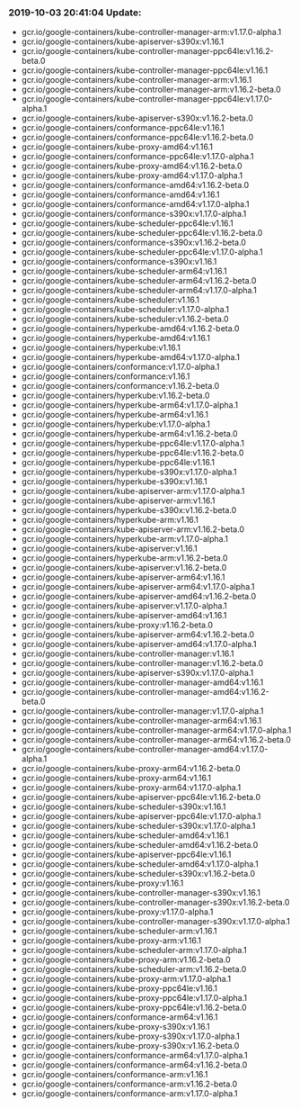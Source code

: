 ### 2019-10-03 20:41:04 Update:

- gcr.io/google-containers/kube-controller-manager-arm:v1.17.0-alpha.1
- gcr.io/google-containers/kube-apiserver-s390x:v1.16.1
- gcr.io/google-containers/kube-controller-manager-ppc64le:v1.16.2-beta.0
- gcr.io/google-containers/kube-controller-manager-ppc64le:v1.16.1
- gcr.io/google-containers/kube-controller-manager-arm:v1.16.1
- gcr.io/google-containers/kube-controller-manager-arm:v1.16.2-beta.0
- gcr.io/google-containers/kube-controller-manager-ppc64le:v1.17.0-alpha.1
- gcr.io/google-containers/kube-apiserver-s390x:v1.16.2-beta.0
- gcr.io/google-containers/conformance-ppc64le:v1.16.1
- gcr.io/google-containers/conformance-ppc64le:v1.16.2-beta.0
- gcr.io/google-containers/kube-proxy-amd64:v1.16.1
- gcr.io/google-containers/conformance-ppc64le:v1.17.0-alpha.1
- gcr.io/google-containers/kube-proxy-amd64:v1.16.2-beta.0
- gcr.io/google-containers/kube-proxy-amd64:v1.17.0-alpha.1
- gcr.io/google-containers/conformance-amd64:v1.16.2-beta.0
- gcr.io/google-containers/conformance-amd64:v1.16.1
- gcr.io/google-containers/conformance-amd64:v1.17.0-alpha.1
- gcr.io/google-containers/conformance-s390x:v1.17.0-alpha.1
- gcr.io/google-containers/kube-scheduler-ppc64le:v1.16.1
- gcr.io/google-containers/kube-scheduler-ppc64le:v1.16.2-beta.0
- gcr.io/google-containers/conformance-s390x:v1.16.2-beta.0
- gcr.io/google-containers/kube-scheduler-ppc64le:v1.17.0-alpha.1
- gcr.io/google-containers/conformance-s390x:v1.16.1
- gcr.io/google-containers/kube-scheduler-arm64:v1.16.1
- gcr.io/google-containers/kube-scheduler-arm64:v1.16.2-beta.0
- gcr.io/google-containers/kube-scheduler-arm64:v1.17.0-alpha.1
- gcr.io/google-containers/kube-scheduler:v1.16.1
- gcr.io/google-containers/kube-scheduler:v1.17.0-alpha.1
- gcr.io/google-containers/kube-scheduler:v1.16.2-beta.0
- gcr.io/google-containers/hyperkube-amd64:v1.16.2-beta.0
- gcr.io/google-containers/hyperkube-amd64:v1.16.1
- gcr.io/google-containers/hyperkube:v1.16.1
- gcr.io/google-containers/hyperkube-amd64:v1.17.0-alpha.1
- gcr.io/google-containers/conformance:v1.17.0-alpha.1
- gcr.io/google-containers/conformance:v1.16.1
- gcr.io/google-containers/conformance:v1.16.2-beta.0
- gcr.io/google-containers/hyperkube:v1.16.2-beta.0
- gcr.io/google-containers/hyperkube-arm64:v1.17.0-alpha.1
- gcr.io/google-containers/hyperkube-arm64:v1.16.1
- gcr.io/google-containers/hyperkube:v1.17.0-alpha.1
- gcr.io/google-containers/hyperkube-arm64:v1.16.2-beta.0
- gcr.io/google-containers/hyperkube-ppc64le:v1.17.0-alpha.1
- gcr.io/google-containers/hyperkube-ppc64le:v1.16.2-beta.0
- gcr.io/google-containers/hyperkube-ppc64le:v1.16.1
- gcr.io/google-containers/hyperkube-s390x:v1.17.0-alpha.1
- gcr.io/google-containers/hyperkube-s390x:v1.16.1
- gcr.io/google-containers/kube-apiserver-arm:v1.17.0-alpha.1
- gcr.io/google-containers/kube-apiserver-arm:v1.16.1
- gcr.io/google-containers/hyperkube-s390x:v1.16.2-beta.0
- gcr.io/google-containers/hyperkube-arm:v1.16.1
- gcr.io/google-containers/kube-apiserver-arm:v1.16.2-beta.0
- gcr.io/google-containers/hyperkube-arm:v1.17.0-alpha.1
- gcr.io/google-containers/kube-apiserver:v1.16.1
- gcr.io/google-containers/hyperkube-arm:v1.16.2-beta.0
- gcr.io/google-containers/kube-apiserver:v1.16.2-beta.0
- gcr.io/google-containers/kube-apiserver-arm64:v1.16.1
- gcr.io/google-containers/kube-apiserver-arm64:v1.17.0-alpha.1
- gcr.io/google-containers/kube-apiserver-amd64:v1.16.2-beta.0
- gcr.io/google-containers/kube-apiserver:v1.17.0-alpha.1
- gcr.io/google-containers/kube-apiserver-amd64:v1.16.1
- gcr.io/google-containers/kube-proxy:v1.16.2-beta.0
- gcr.io/google-containers/kube-apiserver-arm64:v1.16.2-beta.0
- gcr.io/google-containers/kube-apiserver-amd64:v1.17.0-alpha.1
- gcr.io/google-containers/kube-controller-manager:v1.16.1
- gcr.io/google-containers/kube-controller-manager:v1.16.2-beta.0
- gcr.io/google-containers/kube-apiserver-s390x:v1.17.0-alpha.1
- gcr.io/google-containers/kube-controller-manager-amd64:v1.16.1
- gcr.io/google-containers/kube-controller-manager-amd64:v1.16.2-beta.0
- gcr.io/google-containers/kube-controller-manager:v1.17.0-alpha.1
- gcr.io/google-containers/kube-controller-manager-arm64:v1.16.1
- gcr.io/google-containers/kube-controller-manager-arm64:v1.17.0-alpha.1
- gcr.io/google-containers/kube-controller-manager-arm64:v1.16.2-beta.0
- gcr.io/google-containers/kube-controller-manager-amd64:v1.17.0-alpha.1
- gcr.io/google-containers/kube-proxy-arm64:v1.16.2-beta.0
- gcr.io/google-containers/kube-proxy-arm64:v1.16.1
- gcr.io/google-containers/kube-proxy-arm64:v1.17.0-alpha.1
- gcr.io/google-containers/kube-apiserver-ppc64le:v1.16.2-beta.0
- gcr.io/google-containers/kube-scheduler-s390x:v1.16.1
- gcr.io/google-containers/kube-apiserver-ppc64le:v1.17.0-alpha.1
- gcr.io/google-containers/kube-scheduler-s390x:v1.17.0-alpha.1
- gcr.io/google-containers/kube-scheduler-amd64:v1.16.1
- gcr.io/google-containers/kube-scheduler-amd64:v1.16.2-beta.0
- gcr.io/google-containers/kube-apiserver-ppc64le:v1.16.1
- gcr.io/google-containers/kube-scheduler-amd64:v1.17.0-alpha.1
- gcr.io/google-containers/kube-scheduler-s390x:v1.16.2-beta.0
- gcr.io/google-containers/kube-proxy:v1.16.1
- gcr.io/google-containers/kube-controller-manager-s390x:v1.16.1
- gcr.io/google-containers/kube-controller-manager-s390x:v1.16.2-beta.0
- gcr.io/google-containers/kube-proxy:v1.17.0-alpha.1
- gcr.io/google-containers/kube-controller-manager-s390x:v1.17.0-alpha.1
- gcr.io/google-containers/kube-scheduler-arm:v1.16.1
- gcr.io/google-containers/kube-proxy-arm:v1.16.1
- gcr.io/google-containers/kube-scheduler-arm:v1.17.0-alpha.1
- gcr.io/google-containers/kube-proxy-arm:v1.16.2-beta.0
- gcr.io/google-containers/kube-scheduler-arm:v1.16.2-beta.0
- gcr.io/google-containers/kube-proxy-arm:v1.17.0-alpha.1
- gcr.io/google-containers/kube-proxy-ppc64le:v1.16.1
- gcr.io/google-containers/kube-proxy-ppc64le:v1.17.0-alpha.1
- gcr.io/google-containers/kube-proxy-ppc64le:v1.16.2-beta.0
- gcr.io/google-containers/conformance-arm64:v1.16.1
- gcr.io/google-containers/kube-proxy-s390x:v1.16.1
- gcr.io/google-containers/kube-proxy-s390x:v1.17.0-alpha.1
- gcr.io/google-containers/kube-proxy-s390x:v1.16.2-beta.0
- gcr.io/google-containers/conformance-arm64:v1.17.0-alpha.1
- gcr.io/google-containers/conformance-arm64:v1.16.2-beta.0
- gcr.io/google-containers/conformance-arm:v1.16.1
- gcr.io/google-containers/conformance-arm:v1.16.2-beta.0
- gcr.io/google-containers/conformance-arm:v1.17.0-alpha.1
